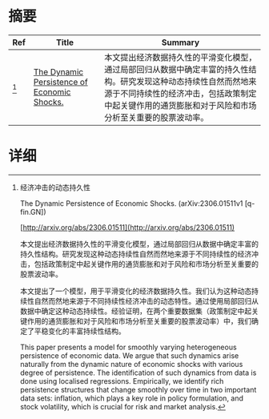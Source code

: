 # 摘要

| Ref | Title | Summary |
| --- | --- | --- |
| [^1] | [The Dynamic Persistence of Economic Shocks.](http://arxiv.org/abs/2306.01511) | 本文提出经济数据持久性的平滑变化模型，通过局部回归从数据中确定丰富的持久性结构。研究发现这种动态持续性自然而然地来源于不同持续性的经济冲击，包括政策制定中起关键作用的通货膨胀和对于风险和市场分析至关重要的股票波动率。 |

# 详细

[^1]: 经济冲击的动态持久性

    The Dynamic Persistence of Economic Shocks. (arXiv:2306.01511v1 [q-fin.GN])

    [http://arxiv.org/abs/2306.01511](http://arxiv.org/abs/2306.01511)

    本文提出经济数据持久性的平滑变化模型，通过局部回归从数据中确定丰富的持久性结构。研究发现这种动态持续性自然而然地来源于不同持续性的经济冲击，包括政策制定中起关键作用的通货膨胀和对于风险和市场分析至关重要的股票波动率。

    

    本文提出了一个模型，用于平滑变化的经济数据持久性。我们认为这种动态持续性自然而然地来源于不同持续性经济冲击的动态特性。通过使用局部回归从数据中确定这种动态持续性。经验证明，在两个重要数据集（政策制定中起关键作用的通货膨胀和对于风险和市场分析至关重要的股票波动率）中，我们确定了平稳变化的丰富持续性结构。

    This paper presents a model for smoothly varying heterogeneous persistence of economic data. We argue that such dynamics arise naturally from the dynamic nature of economic shocks with various degree of persistence. The identification of such dynamics from data is done using localised regressions. Empirically, we identify rich persistence structures that change smoothly over time in two important data sets: inflation, which plays a key role in policy formulation, and stock volatility, which is crucial for risk and market analysis.
    

